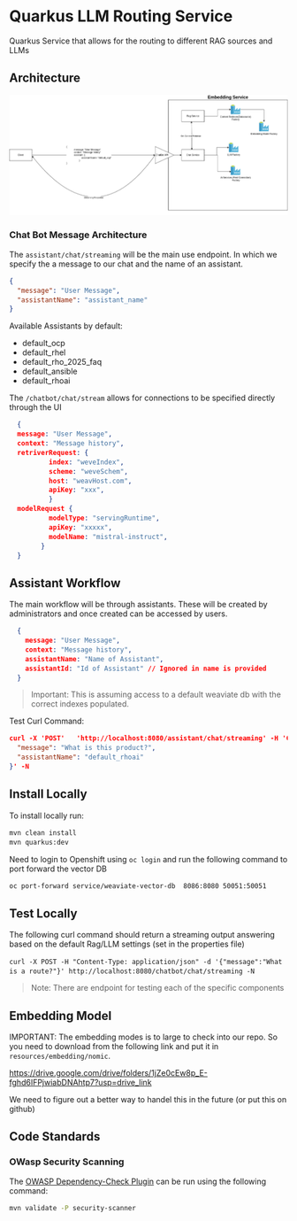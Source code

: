 # Quarkus LLM Routing Service

Quarkus Service that allows for the routing to different RAG sources and LLMs

## Architecture

![](.assets/Routing%20Service.drawio.png)

### Chat Bot Message Architecture

The `assistant/chat/streaming` will be the main use endpoint. In which we specify the a message to our chat and the name of an assistant.

```json
{
  "message": "User Message",
  "assistantName": "assistant_name"
}
```

Available Assistants by default:
- default_ocp
- default_rhel
- default_rho_2025_faq
- default_ansible
- default_rhoai


The `/chatbot/chat/stream` allows for connections to be specified directly through the UI 

```json
  {
  message: "User Message",
  context: "Message history",
  retriverRequest: {
          index: "weveIndex",
          scheme: "weveSchem",
          host: "weavHost.com",
          apiKey: "xxx",
          }
  modelRequest {
          modelType: "servingRuntime",
          apiKey: "xxxxx",
          modelName: "mistral-instruct",
        }
  }
```

## Assistant Workflow

The main workflow will be through assistants. These will be created by administrators and once created can be accessed by users.

```json
  {
    message: "User Message",
    context: "Message history",
    assistantName: "Name of Assistant",
    assistantId: "Id of Assistant" // Ignored in name is provided
  }
```


> Important: This is assuming access to a default weaviate db with the correct indexes populated.

Test Curl Command:
```json
curl -X 'POST'   'http://localhost:8080/assistant/chat/streaming' -H 'Content-Type: application/json'   -d '{
  "message": "What is this product?",
  "assistantName": "default_rhoai"
}' -N

```

## Install Locally

To install locally run:

```sh
mvn clean install
mvn quarkus:dev
```

Need to login to Openshift using `oc login` and run the following command to port forward the vector DB

```sh
oc port-forward service/weaviate-vector-db  8086:8080 50051:50051
```

## Test Locally

The following curl command should return a streaming output answering based on the default Rag/LLM settings (set in the properties file)

`curl -X POST -H "Content-Type: application/json" -d '{"message":"What is a route?"}' http://localhost:8080/chatbot/chat/streaming -N`

> Note: There are endpoint for testing each of the specific components

## Embedding Model

IMPORTANT: The embedding modes is to large to check into our repo. So you need to download from the following link and put it in `resources/embedding/nomic`.

https://drive.google.com/drive/folders/1jZe0cEw8p_E-fghd6IFPjwiabDNAhtp7?usp=drive_link

We need to figure out a better way to handel this in the future (or put this on github)

## Code Standards

### OWasp Security Scanning

The [OWASP Dependency-Check Plugin](https://owasp.org/www-project-dependency-check/) can be run using the following command:

```sh
mvn validate -P security-scanner
```
